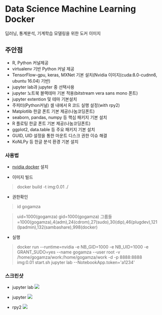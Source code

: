 # Data Science Machine Learning Docker 

딥러닝, 통계분석, 기계학습 모델링을 위한 도커 이미지

## 주안점 

- R, Python 커널제공 
- virtualenv 기반 Python 커널 제공
- TensorFlow-gpu, keras, MXNet 기본 설치(Nvidia 이미지(cuda:8.0-cudnn6, ubuntu 16.04) 기반)
- jupyter lab과 jupyter 중 선택사용
- jupyter 노트북 블랙테마 기본 적용(bitstream vera sans mono 폰트) 
- jupyter extention 및 테마 기본설치
- 주피터(Python커널) 셀 내에서 R 코드 실행 설정(with rpy2) 
- Matplotlib 한글 폰트 기본 제공(나눔코딩폰트)
- seaborn, pandas, numpy 등 핵심 패키지 기본 설치
- R 플로팅 한글 폰트 기본 제공(나눔코딩폰트)
- ggplot2, data.table 등 주요 패키지 기본 설치 
- GUID, UID 설정을 통한 마운트 디스크 권한 이슈 해결
- KoNLPy 등 한글 분석 환경 기본 설치


### 사용법

- [nvidia docker](https://github.com/NVIDIA/nvidia-docker) 설치

- 이미지 빌드 

> docker build -t img:0.01 ./ 


- 권한확인 

> id gogamza

> uid=1000(gogamza) gid=1000(gogamza) 그룹들=1000(gogamza),4(adm),24(cdrom),27(sudo),30(dip),46(plugdev),121(lpadmin),132(sambashare),998(docker)
- 실행

> docker run --runtime=nvidia -e NB_GID=1000  -e NB_UID=1000 -e GRANT_SUDO=yes --name gogamza --user root -v /home/gogamza/work:/home/gogamza/work -d -p 8888:8888 img:0.01 start.sh jupyter lab --NotebookApp.token='a1234'


### 스크린샷 


- jupyter lab 
![](image/jupyter.png)

- jupyter 
![](image/jupyter_basic.png)

- rpy2
![](image/rpy.png)

